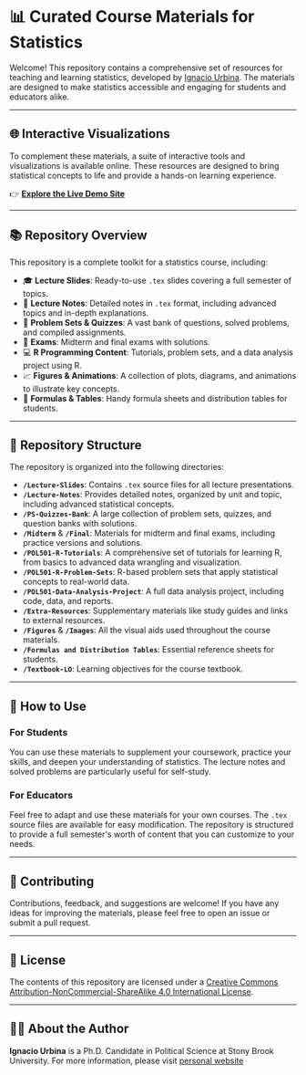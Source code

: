 # 📊 Curated Course Materials for Statistics

Welcome! This repository contains a comprehensive set of resources for teaching and learning statistics, developed by [Ignacio Urbina](https://ignacio-urbina.com). The materials are designed to make statistics accessible and engaging for students and educators alike.

---

## 🌐 Interactive Visualizations

To complement these materials, a suite of interactive tools and visualizations is available online. These resources are designed to bring statistical concepts to life and provide a hands-on learning experience.

👉 **[Explore the Live Demo Site](https://iurbinah-teaching-materials.static.hf.space)**

---

## 📚 Repository Overview

This repository is a complete toolkit for a statistics course, including:

- 🎓 **Lecture Slides**: Ready-to-use `.tex` slides covering a full semester of topics.
- 📘 **Lecture Notes**: Detailed notes in `.tex` format, including advanced topics and in-depth explanations.
- 📝 **Problem Sets & Quizzes**: A vast bank of questions, solved problems, and compiled assignments.
- 🧪 **Exams**: Midterm and final exams with solutions.
- 💻 **R Programming Content**: Tutorials, problem sets, and a data analysis project using R.
- 📈 **Figures & Animations**: A collection of plots, diagrams, and animations to illustrate key concepts.
- 📄 **Formulas & Tables**: Handy formula sheets and distribution tables for students.

---

## 📂 Repository Structure

The repository is organized into the following directories:

- **`/Lecture-Slides`**: Contains `.tex` source files for all lecture presentations.
- **`/Lecture-Notes`**: Provides detailed notes, organized by unit and topic, including advanced statistical concepts.
- **`/PS-Quizzes-Bank`**: A large collection of problem sets, quizzes, and question banks with solutions.
- **`/Midterm`** & **`/Final`**: Materials for midterm and final exams, including practice versions and solutions.
- **`/POL501-R-Tutorials`**: A comprehensive set of tutorials for learning R, from basics to advanced data wrangling and visualization.
- **`/POL501-R-Problem-Sets`**: R-based problem sets that apply statistical concepts to real-world data.
- **`/POL501-Data-Analysis-Project`**: A full data analysis project, including code, data, and reports.
- **`/Extra-Resources`**: Supplementary materials like study guides and links to external resources.
- **`/Figures`** & **`/Images`**: All the visual aids used throughout the course materials.
- **`/Formulas and Distribution Tables`**: Essential reference sheets for students.
- **`/Textbook-LO`**: Learning objectives for the course textbook.

---

## 🚀 How to Use

### For Students

You can use these materials to supplement your coursework, practice your skills, and deepen your understanding of statistics. The lecture notes and solved problems are particularly useful for self-study.

### For Educators

Feel free to adapt and use these materials for your own courses. The `.tex` source files are available for easy modification. The repository is structured to provide a full semester's worth of content that you can customize to your needs.

---

## 🤝 Contributing

Contributions, feedback, and suggestions are welcome! If you have any ideas for improving the materials, please feel free to open an issue or submit a pull request.

---

## 📜 License

The contents of this repository are licensed under a [Creative Commons Attribution-NonCommercial-ShareAlike 4.0 International License](https://creativecommons.org/licenses/by-nc-sa/4.0/).

---

## 👨‍🏫 About the Author

**Ignacio Urbina** is a Ph.D. Candidate in Political Science at Stony Brook University. For more information, please visit [personal website](https://ignacio-urbina.com)
